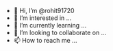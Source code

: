 - 👋 Hi, I’m @rohit91720
- 👀 I’m interested in ...
- 🌱 I’m currently learning ...
- 💞️ I’m looking to collaborate on ...
- 📫 How to reach me ...

<!---
rohit91720/rohit91720 is a ✨ special ✨ repository because its `README.md` (this file) appears on your GitHub profile.
You can click the Preview link to take a look at your changes.
--->
